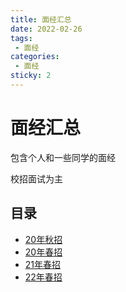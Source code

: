 ```yaml
---
title: 面经汇总
date: 2022-02-26
tags:
 - 面经
categories:
 - 面经
sticky: 2
---
```

# 面经汇总

包含个人和一些同学的面经

校招面试为主

## 目录
* [20年秋招](./20-autumn/)
* [20年春招](./20-spring/)
* [21年春招](./21-spring/)
* [22年春招](./22-spring/)

<tongji/>